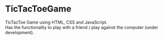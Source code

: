 # TicTacToeGame
TicTacToe Game using HTML, CSS and JavaScript. <br>
Has the functionality to play with a friend / play against the computer (under development).
